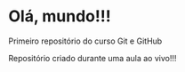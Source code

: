 # Olá, mundo!!!
 Primeiro repositório do curso Git e GitHub

 Repositório criado durante uma aula ao vivo!!!
